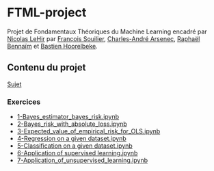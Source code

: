 # FTML-project
Projet de Fondamentaux Théoriques du Machine Learning encadré par [Nicolas LeHir](https://github.com/nlehir) par [François Souilier](https://github.com/sinansoulier), [Charles-André Arsenec](https://github.com/Ekliipce), [Raphaël Bennaïm](https://github.com/raphrb2)  et [Bastien Hoorelbeke](https://github.com/Bast-94).

## Contenu du projet
[Sujet](./FTML%20Project%20description.pdf)
### Exercices
- [1-Bayes_estimator_bayes_risk.ipynb](./1-Bayes_estimator_bayes_risk.ipynb)<br>
- [2-Bayes_risk_with_absolute_loss.ipynb](./2-Bayes_risk_with_absolute_loss.ipynb)<br>
- [3-Expected_value_of_empirical_risk_for_OLS.ipynb](./3-Expected_value_of_empirical_risk_for_OLS.ipynb)<br>
- [4-Regression on a given dataset.ipynb](./4%20-%20Regression%20on%20a%20given%20dataset.ipynb)<br>
- [5-Classification on a given dataset.ipynb](./5%20-%20Classification%20on%20a%20given%20dataset.ipynb)<br>
- [6-Application of supervised learning.ipynb](./6-Application%20of%20supervised%20learning.ipynb)<br>
- [7-Application_of_unsupervised_learning.ipynb](./7-Application_of_unsupervised_learning.ipynb)<br>


